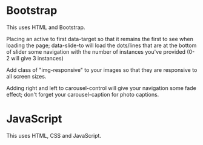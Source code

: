 Bootstrap
============
This uses HTML and Bootstrap.

Placing an active to first data-target so that it remains the first to see when loading the page; data-slide-to will load the dots/lines that are at the bottom of slider some navigation with the number of instances you've provided (0-2 will give 3 instances)

Add class of "img-responsive" to your images so that they are responsive to all screen sizes.

Adding right and left to carousel-control will give your navigation some fade effect; don't forget your carousel-caption for photo captions.

JavaScript
==============
This uses HTML, CSS and JavaScript.

